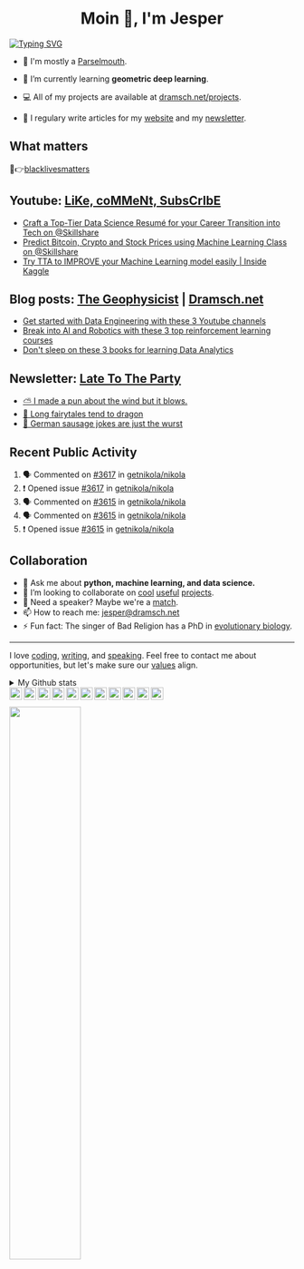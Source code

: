 <h1 align="center">Moin 👋, I'm Jesper</h1>

[![Typing SVG](https://readme-typing-svg.herokuapp.com?font=roboto&size=30&duration=3000&color=00999F&vCenter=true&width=600&height=75&lines=I+am+the+Jack+of+All+Trades;I+am+a+Machine+Learning+Researcher;I+am+an+Engaging+Keynote+Speaker;I+am+a+Digital+Signal+Whisperer;I+am+an+Open+Sourcerer;I+am+an+Educator;I+am+a+Pythonista;I+am+an+Allrounder)](https://git.io/typing-svg)
- 🐍 I'm mostly a [Parselmouth](https://xkcd.com/353/).

- 🌱 I’m currently learning **geometric deep learning**.

- 💻 All of my projects are available at [dramsch.net/projects](https://dramsch.net/projects).

- 📝 I regulary write articles for my [website](https://dramsch.net/blog) and my [newsletter](https://buttondown.email/jesper).


## What matters

💸👉[blacklivesmatters](https://blacklivesmatters.carrd.co/)

## Youtube: [LiKe, coMMeNt, SubsCrIbE](https://bit.ly/YTgeo)
<!-- YOUTUBE-LIST:START -->
- [Craft a Top-Tier Data Science Resumé for your Career Transition into Tech on @Skillshare](https://www.youtube.com/watch?v=fL5554P5YNo)
- [Predict Bitcoin, Crypto and Stock Prices using Machine Learning Class on @Skillshare](https://www.youtube.com/watch?v=dM5zvQwjl0A)
- [Try TTA to IMPROVE your Machine Learning model easily | Inside Kaggle](https://www.youtube.com/watch?v=w4sAh9lKyls)
<!-- YOUTUBE-LIST:END -->

## Blog posts: [The Geophysicist](https://the-geophysicist.com/) | [Dramsch.net](https://dramsch.net/blog) 
<!-- BLOG-POST-LIST:START -->
- [Get started with Data Engineering with these 3 Youtube channels](https://dramsch.net/posts/get-started-with-data-engineering-with-these-3-youtube-channels/)
- [Break into AI and Robotics with these 3 top reinforcement learning courses](https://dramsch.net/posts/break-into-ai-and-robotics-with-these-3-top-reinforcement-learning-courses/)
- [Don&#39;t sleep on these 3 books for learning Data Analytics](https://dramsch.net/posts/dont-sleep-on-these-3-books-for-learning-data-analytics/)
<!-- BLOG-POST-LIST:END -->

## Newsletter: [Late To The Party](https://buttondown.email/jesper)
<!-- NEWSLETTER-LIST:START -->
- [⛅ I made a pun about the wind but it blows.](https://buttondown.email/jesper/archive/i-made-a-pun-about-the-wind-but-it-blows/)
- [🐉 Long fairytales tend to dragon](https://buttondown.email/jesper/archive/long-fairytales-tend-to-dragon/)
- [🌭 German sausage jokes are just the wurst](https://buttondown.email/jesper/archive/german-sausage-jokes-are-just-the-wurst/)
<!-- NEWSLETTER-LIST:END -->

## Recent Public Activity
<!--START_SECTION:activity-->
1. 🗣 Commented on [#3617](https://github.com/getnikola/nikola/issues/3617) in [getnikola/nikola](https://github.com/getnikola/nikola)
2. ❗️ Opened issue [#3617](https://github.com/getnikola/nikola/issues/3617) in [getnikola/nikola](https://github.com/getnikola/nikola)
3. 🗣 Commented on [#3615](https://github.com/getnikola/nikola/issues/3615) in [getnikola/nikola](https://github.com/getnikola/nikola)
4. 🗣 Commented on [#3615](https://github.com/getnikola/nikola/issues/3615) in [getnikola/nikola](https://github.com/getnikola/nikola)
5. ❗️ Opened issue [#3615](https://github.com/getnikola/nikola/issues/3615) in [getnikola/nikola](https://github.com/getnikola/nikola)
<!--END_SECTION:activity-->

<!-- ## My Courses

Check out my latest course on data science and business analytics in Python:

[![](https://raw.githubusercontent.com/JesperDramsch/skillshare-data-science/master/img/thumbnail.png)<br/>https://the-geophysicist.com/go/skillshare-data-science-with-python](https://the-geophysicist.com/go/skillshare-data-science-with-python) -->

## Collaboration

- 💬 Ask me about **python, machine learning, and data science.**
- 👯 I’m looking to collaborate on [cool](https://arxiv.org/abs/2006.13311) [useful](https://github.com/scikit-learn/scikit-learn/pulls?utf8=%E2%9C%93&q=is%3Apr+is%3Aclosed+author%3AJesperDramsch) [projects](https://dramsch.net/projects).
- 🙊 Need a speaker? Maybe we're a [match](https://dramsch.net/talks).
- 📫 How to reach me: [jesper@dramsch.net](jesper@dramsch.net)
- ⚡ Fun fact: The singer of Bad Religion has a PhD in [evolutionary biology](https://en.wikipedia.org/wiki/Greg_Graffin).

---

I love [coding](https://dramsch.net/projects/), [writing](https://dramsch.net/books), and [speaking](https://dramsch.net/speaker). Feel free to contact me about opportunities, but let's make sure our [values](https://dramsch.net/#values) align.


<details>
<summary>My Github stats</summary>
<p>&nbsp;<img align="center" src="https://github-readme-stats.vercel.app/api?username=jesperdramsch&show_icons=true&hide_border=true&title_color=000000&cache_seconds=86400" /></p>
</details>

<a href="https://dramsch.net/">
  <img align="left" alt="Jesper Dramsch' Website" width="22pt" src="https://cdn.jsdelivr.net/npm/simple-icons@v3/icons/googlechrome.svg" />
</a>
<a href="https://the-geophysicist.com/">
  <img align="left" alt="Jesper Dramsch' Blog" width="22pt" src="https://cdn.jsdelivr.net/npm/simple-icons@v3/icons/wordpress.svg" />
</a>
<a href="https://dev.to/jesperdramsch">
  <img align="left" alt="Jesper Dramsch' Dev.to" width="22pt" src="https://cdn.jsdelivr.net/npm/simple-icons@v3/icons/dev-dot-to.svg" />
</a>
<a href="https://kaggle.com/JesperDramsch">
  <img align="left" alt="Jesper Dramsch' Kaggle" width="22pt" src="https://cdn.jsdelivr.net/npm/simple-icons@v3/icons/kaggle.svg" />
</a>
<a href="https://instagram.com/JesperDramsch/">
  <img align="left" alt="Jesper Dramsch' Instagram" width="22pt" src="https://cdn.jsdelivr.net/npm/simple-icons@v3/icons/instagram.svg" />
</a>
<a href="https://twitter.com/JesperDramsch">
  <img align="left" alt="Jesper Dramsch' Twitter" width="22pt" src="https://cdn.jsdelivr.net/npm/simple-icons@v3/icons/twitter.svg" />
</a>
<a href="https://linkedin.com/in/thegeophysicist/">
  <img align="left" alt="Jesper Dramsch' Linkdin" width="22pt" src="https://cdn.jsdelivr.net/npm/simple-icons@v3/icons/linkedin.svg" />
</a>
<a href="https://github.com/JesperDramsch">
  <img align="left" alt="Jesper Dramsch' Github" width="22pt" src="https://cdn.jsdelivr.net/npm/simple-icons@v3/icons/github.svg" />
</a>
<a href="https://the-geophysicist.com/go/skillshare-data-science-with-python">
  <img align="left" alt="Jesper Dramsch' Skillshare Course on Data Science with Python" width="22pt" src="https://cdn.jsdelivr.net/npm/simple-icons@v3/icons/skillshare.svg" />
</a>
<a href="https://bit.ly/YTgeo">
  <img align="left" alt="Jesper Dramsch' Youtube" width="22pt" src="https://cdn.jsdelivr.net/npm/simple-icons@v3/icons/youtube.svg" />
</a>
<a href="https://twitch.tv/thegeophysicist">
  <img align="left" alt="Jesper Dramsch' Twitch" width="22pt" src="https://cdn.jsdelivr.net/npm/simple-icons@v3/icons/twitch.svg" />
</a>
<br/><br/>
<img src="https://dramsch.net/images/banner/banner-me-speaking.jpg" width="50%">
